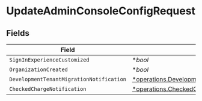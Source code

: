 # UpdateAdminConsoleConfigRequest


## Fields

| Field                                                                                                                                 | Type                                                                                                                                  | Required                                                                                                                              | Description                                                                                                                           |
| ------------------------------------------------------------------------------------------------------------------------------------- | ------------------------------------------------------------------------------------------------------------------------------------- | ------------------------------------------------------------------------------------------------------------------------------------- | ------------------------------------------------------------------------------------------------------------------------------------- |
| `SignInExperienceCustomized`                                                                                                          | **bool*                                                                                                                               | :heavy_minus_sign:                                                                                                                    | N/A                                                                                                                                   |
| `OrganizationCreated`                                                                                                                 | **bool*                                                                                                                               | :heavy_minus_sign:                                                                                                                    | N/A                                                                                                                                   |
| `DevelopmentTenantMigrationNotification`                                                                                              | [*operations.DevelopmentTenantMigrationNotificationRequest](../../models/operations/developmenttenantmigrationnotificationrequest.md) | :heavy_minus_sign:                                                                                                                    | N/A                                                                                                                                   |
| `CheckedChargeNotification`                                                                                                           | [*operations.CheckedChargeNotificationRequest](../../models/operations/checkedchargenotificationrequest.md)                           | :heavy_minus_sign:                                                                                                                    | N/A                                                                                                                                   |